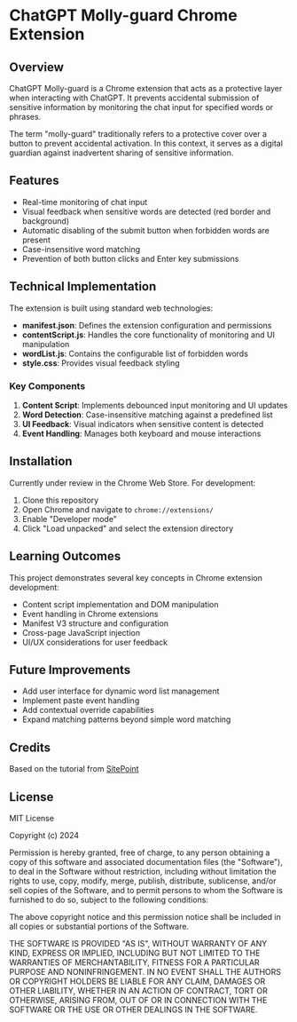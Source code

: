 # ChatGPT Molly-guard Chrome Extension

## Overview
ChatGPT Molly-guard is a Chrome extension that acts as a protective layer when interacting with ChatGPT. It prevents accidental submission of sensitive information by monitoring the chat input for specified words or phrases.

The term "molly-guard" traditionally refers to a protective cover over a button to prevent accidental activation. In this context, it serves as a digital guardian against inadvertent sharing of sensitive information.

## Features
- Real-time monitoring of chat input
- Visual feedback when sensitive words are detected (red border and background)
- Automatic disabling of the submit button when forbidden words are present
- Case-insensitive word matching
- Prevention of both button clicks and Enter key submissions

## Technical Implementation
The extension is built using standard web technologies:
- **manifest.json**: Defines the extension configuration and permissions
- **contentScript.js**: Handles the core functionality of monitoring and UI manipulation
- **wordList.js**: Contains the configurable list of forbidden words
- **style.css**: Provides visual feedback styling

### Key Components
1. **Content Script**: Implements debounced input monitoring and UI updates
2. **Word Detection**: Case-insensitive matching against a predefined list
3. **UI Feedback**: Visual indicators when sensitive content is detected
4. **Event Handling**: Manages both keyboard and mouse interactions

## Installation
Currently under review in the Chrome Web Store. For development:

1. Clone this repository
2. Open Chrome and navigate to `chrome://extensions/`
3. Enable "Developer mode"
4. Click "Load unpacked" and select the extension directory

## Learning Outcomes
This project demonstrates several key concepts in Chrome extension development:
- Content script implementation and DOM manipulation
- Event handling in Chrome extensions
- Manifest V3 structure and configuration
- Cross-page JavaScript injection
- UI/UX considerations for user feedback

## Future Improvements
- Add user interface for dynamic word list management
- Implement paste event handling
- Add contextual override capabilities
- Expand matching patterns beyond simple word matching

## Credits
Based on the tutorial from [SitePoint](https://www.sitepoint.com/create-chrome-extension-10-minutes-flat/)

## License
MIT License

Copyright (c) 2024

Permission is hereby granted, free of charge, to any person obtaining a copy
of this software and associated documentation files (the "Software"), to deal
in the Software without restriction, including without limitation the rights
to use, copy, modify, merge, publish, distribute, sublicense, and/or sell
copies of the Software, and to permit persons to whom the Software is
furnished to do so, subject to the following conditions:

The above copyright notice and this permission notice shall be included in all
copies or substantial portions of the Software.

THE SOFTWARE IS PROVIDED "AS IS", WITHOUT WARRANTY OF ANY KIND, EXPRESS OR
IMPLIED, INCLUDING BUT NOT LIMITED TO THE WARRANTIES OF MERCHANTABILITY,
FITNESS FOR A PARTICULAR PURPOSE AND NONINFRINGEMENT. IN NO EVENT SHALL THE
AUTHORS OR COPYRIGHT HOLDERS BE LIABLE FOR ANY CLAIM, DAMAGES OR OTHER
LIABILITY, WHETHER IN AN ACTION OF CONTRACT, TORT OR OTHERWISE, ARISING FROM,
OUT OF OR IN CONNECTION WITH THE SOFTWARE OR THE USE OR OTHER DEALINGS IN THE
SOFTWARE.
